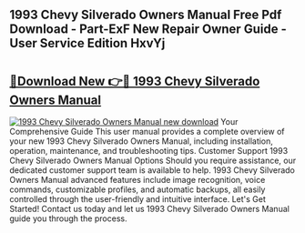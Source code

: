 ## 1993 Chevy Silverado Owners Manual Free Pdf Download - Part-ExF New Repair Owner Guide - User Service Edition HxvYj

# <h2><a href="http://bc31978.oget.top/?id=1993+Chevy+Silverado+Owners+Manual">🔗Download New 👉🔴 1993 Chevy Silverado Owners Manual</a></h2>

[![1993 Chevy Silverado Owners Manual new download](https://i.imgur.com/5g1atiW.png)](http://bc31978.oget.top/?id=1993+Chevy+Silverado+Owners+Manual)
Your Comprehensive Guide This user manual provides a complete overview of your new 1993 Chevy Silverado Owners Manual, including installation, operation, maintenance, and troubleshooting tips. Customer Support 1993 Chevy Silverado Owners Manual Options Should you require assistance, our dedicated customer support team is available to help. 1993 Chevy Silverado Owners Manual advanced features include image recognition, voice commands, customizable profiles, and automatic backups, all easily controlled through the user-friendly and intuitive interface. Let's Get Started! Contact us today and let us 1993 Chevy Silverado Owners Manual guide you through the process.
